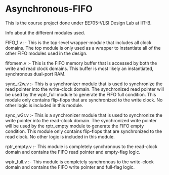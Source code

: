 # Asynchronous-FIFO
This is the course project done under EE705-VLSI Design Lab at IIT-B.

Info about the different modules used.

FIFO_1.v 		:-	This is the top-level wrapper-module that includes all clock domains. 
					The top module is only used as a wrapper to instantiate all of the other FIFO modules used in the design.

fifomem.v		:- 	This is the FIFO memory buffer that is accessed by both the write and read clock domains. 
					This buffer is most likely an instantiated, synchronous dual-port RAM.
				
sync_r2w.v		:-	This is a synchronizer module that is used to synchronize the read pointer into the write-clock domain. 
					The synchronized read pointer will be used by the wptr_full module to generate the FIFO full condition.
					This module only contains flip-flops that are synchronized to the write clock. No other logic is included in this module.	
				
sync_w2r.v		:-	This is a synchronizer module that is used to synchronize the write pointer into the read-clock domain. 
					The synchronized write pointer will be used by the rptr_empty module to generate the FIFO empty condition. 
					This module only contains flip-flops that are synchronized to the read clock. No other logic is included in this module.
				
rptr_empty.v	:-	This module is completely synchronous to the read-clock domain and contains the FIFO read pointer and empty-flag logic.

wptr_full.v		:-	This module is completely synchronous to the write-clock domain and contains the FIFO write pointer and full-flag logic.
